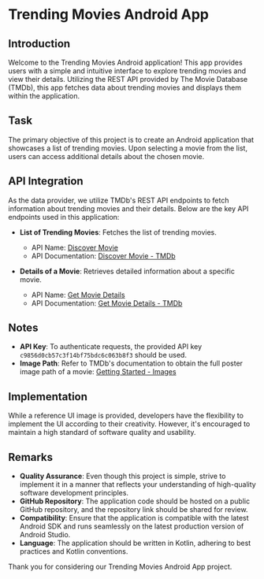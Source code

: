 # Trending Movies Android App

## Introduction
Welcome to the Trending Movies Android application! This app provides users with a simple and intuitive interface to explore trending movies and view their details. Utilizing the REST API provided by The Movie Database (TMDb), this app fetches data about trending movies and displays them within the application.

## Task
The primary objective of this project is to create an Android application that showcases a list of trending movies. Upon selecting a movie from the list, users can access additional details about the chosen movie.

## API Integration
As the data provider, we utilize TMDb's REST API endpoints to fetch information about trending movies and their details. Below are the key API endpoints used in this application:

- **List of Trending Movies**: Fetches the list of trending movies.
  - API Name: [Discover Movie](https://api.themoviedb.org/3/discover/movie)
  - API Documentation: [Discover Movie - TMDb](https://developers.themoviedb.org/3/discover/movie-discover)

- **Details of a Movie**: Retrieves detailed information about a specific movie.
  - API Name: [Get Movie Details](https://developers.themoviedb.org/3/movies/{movie_id})
  - API Documentation: [Get Movie Details - TMDb](https://developers.themoviedb.org/3/movies/get-movie-details)

## Notes
- **API Key**: To authenticate requests, the provided API key `c9856d0cb57c3f14bf75bdc6c063b8f3` should be used.
- **Image Path**: Refer to TMDb's documentation to obtain the full poster image path of a movie: [Getting Started - Images](https://developers.themoviedb.org/3/getting-started/images)

## Implementation
While a reference UI image is provided, developers have the flexibility to implement the UI according to their creativity. However, it's encouraged to maintain a high standard of software quality and usability.

## Remarks
- **Quality Assurance**: Even though this project is simple, strive to implement it in a manner that reflects your understanding of high-quality software development principles.
- **GitHub Repository**: The application code should be hosted on a public GitHub repository, and the repository link should be shared for review.
- **Compatibility**: Ensure that the application is compatible with the latest Android SDK and runs seamlessly on the latest production version of Android Studio.
- **Language**: The application should be written in Kotlin, adhering to best practices and Kotlin conventions.

Thank you for considering our Trending Movies Android App project.
